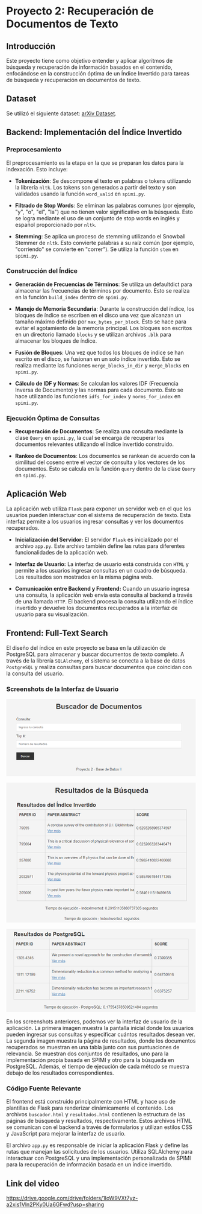 # Proyecto 2: Recuperación de Documentos de Texto

## Introducción
Este proyecto tiene como objetivo entender y aplicar algoritmos de búsqueda y recuperación de información basados en el contenido, enfocándose en la construcción óptima de un Índice Invertido para tareas de búsqueda y recuperación en documentos de texto.

## Dataset
Se utilizó el siguiente dataset: [arXiv Dataset](https://www.kaggle.com/datasets/Cornell-University/arxiv).

## Backend: Implementación del Índice Invertido

### Preprocesamiento

El preprocesamiento es la etapa en la que se preparan los datos para la indexación. Esto incluye:

- **Tokenización**: Se descompone el texto en palabras o tokens utilizando la librería `nltk`. Los tokens son generados a partir del texto y son validados usando la función `word_valid` en `spimi.py`.

- **Filtrado de Stop Words**: Se eliminan las palabras comunes (por ejemplo, "y", "o", "el", "la") que no tienen valor significativo en la búsqueda. Esto se logra mediante el uso de un conjunto de stop words en inglés y español proporcionado por `nltk`.

- **Stemming**: Se aplica un proceso de stemming utilizando el Snowball Stemmer de `nltk`. Esto convierte palabras a su raíz común (por ejemplo, "corriendo" se convierte en "correr"). Se utiliza la función `stem` en `spimi.py`.

### Construcción del Índice

- **Generación de Frecuencias de Términos**: Se utiliza un defaultdict para almacenar las frecuencias de términos por documento. Esto se realiza en la función `build_index` dentro de `spimi.py`.

- **Manejo de Memoria Secundaria**: Durante la construcción del índice, los bloques de índice se escriben en el disco una vez que alcanzan un tamaño máximo definido por `max_bytes_per_block`. Esto se hace para evitar el agotamiento de la memoria principal. Los bloques son escritos en un directorio llamado `blocks` y se utilizan archivos `.blk` para almacenar los bloques de índice.

- **Fusión de Bloques**: Una vez que todos los bloques de índice se han escrito en el disco, se fusionan en un solo índice invertido. Esto se realiza mediante las funciones `merge_blocks_in_dir` y `merge_blocks` en `spimi.py`.

- **Cálculo de IDF y Normas**: Se calculan los valores IDF (Frecuencia Inversa de Documento) y las normas para cada documento. Esto se hace utilizando las funciones `idfs_for_index` y `norms_for_index` en `spimi.py`.

### Ejecución Óptima de Consultas

- **Recuperación de Documentos**: Se realiza una consulta mediante la clase `Query` en `spimi.py`, la cual se encarga de recuperar los documentos relevantes utilizando el índice invertido construido.

- **Rankeo de Documentos**: Los documentos se rankean de acuerdo con la similitud del coseno entre el vector de consulta y los vectores de los documentos. Esto se calcula en la función `query` dentro de la clase `Query` en `spimi.py`.


## Aplicación Web

La aplicación web utiliza `Flask` para exponer un servidor web en el que los usuarios pueden interactuar con el sistema de recuperación de texto. Esta interfaz permite a los usuarios ingresar consultas y ver los documentos recuperados.

- **Inicialización del Servidor:** El servidor `Flask` es inicializado por el archivo `app.py`. Este archivo también define las rutas para diferentes funcionalidades de la aplicación web.

- **Interfaz de Usuario:** La interfaz de usuario está construida con `HTML` y permite a los usuarios ingresar consultas en un cuadro de búsqueda. Los resultados son mostrados en la misma página web.

- **Comunicación entre Backend y Frontend:** Cuando un usuario ingresa una consulta, la aplicación web envía esta consulta al backend a través de una llamada `HTTP`. El backend procesa la consulta utilizando el índice invertido y devuelve los documentos recuperados a la interfaz de usuario para su visualización.

## Frontend: Full-Text Search

El diseño del índice en este proyecto se basa en la utilización de PostgreSQL para almacenar y buscar documentos de texto completo. A través de la librería `SQLAlchemy`, el sistema se conecta a la base de datos `PostgreSQL` y realiza consultas para buscar documentos que coincidan con la consulta del usuario. 


### Screenshots de la Interfaz de Usuario

![Grafico 1](static/front1.png)

![Grafico 2](static/front222.png)

![Grafico 3](static/front33.png)

En los screenshots anteriores, podemos ver la interfaz de usuario de la aplicación. La primera imagen muestra la pantalla inicial donde los usuarios pueden ingresar sus consultas y especificar cuántos resultados desean ver. La segunda imagen muestra la página de resultados, donde los documentos recuperados se muestran en una tabla junto con sus puntuaciones de relevancia. Se muestran dos conjuntos de resultados, uno para la implementación propia basada en SPIMI y otro para la búsqueda en PostgreSQL. Además, el tiempo de ejecución de cada método se muestra debajo de los resultados correspondientes.

### Código Fuente Relevante

El frontend está construido principalmente con HTML y hace uso de plantillas de Flask para renderizar dinámicamente el contenido. Los archivos `buscador.html` y `resultados.html` contienen la estructura de las páginas de búsqueda y resultados, respectivamente. Estos archivos HTML se comunican con el backend a través de formularios y utilizan estilos CSS y JavaScript para mejorar la interfaz de usuario.

El archivo `app.py` es responsable de iniciar la aplicación Flask y define las rutas que manejan las solicitudes de los usuarios. Utiliza SQLAlchemy para interactuar con PostgreSQL y una implementación personalizada de SPIMI para la recuperación de información basada en un índice invertido.


## Link del video

https://drive.google.com/drive/folders/1loW9VXt7yz-a2xis1Vln2PKy0Ua6GFwd?usp=sharing
